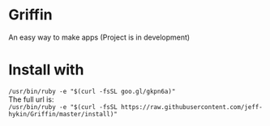 # Griffin
An easy way to make apps (Project is in development)


# Install with
`/usr/bin/ruby -e "$(curl -fsSL goo.gl/gkpn6a)"`<br>
The full url is: <br>
`/usr/bin/ruby -e "$(curl -fsSL https://raw.githubusercontent.com/jeff-hykin/Griffin/master/install)"`
